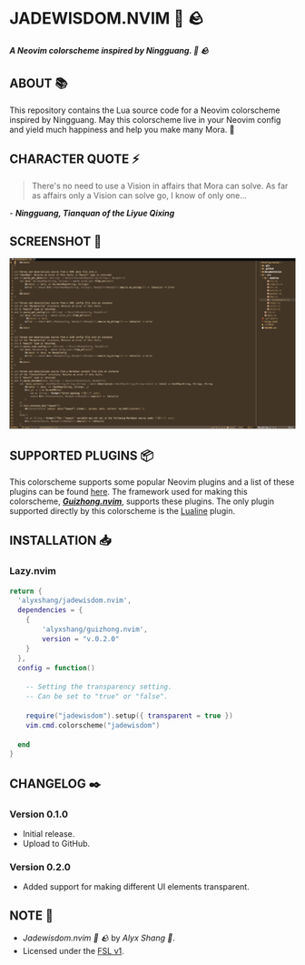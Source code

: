 # JADEWISDOM.NVIM :gem: :rock:

***A Neovim colorscheme inspired by Ningguang. :gem: :rock:***

## ABOUT :books:

This repository contains the Lua source code for a Neovim colorscheme inspired by Ningguang. 
May this colorscheme live in your Neovim config and yield much happiness and help you make many Mora. :gem:

## CHARACTER QUOTE :zap:

> There's no need to use a Vision in affairs that Mora can solve. 
> As far as affairs only a Vision can solve go, I know of only one...

\- ***Ningguang, Tianquan of the Liyue Qixing***

## SCREENSHOT :camera_flash:

<p align="center">
 <img src="images/screenie.png"/>
</p>

## SUPPORTED PLUGINS :package:

This colorscheme supports some popular Neovim plugins and a list of these plugins can be found [here](https://github.com/alyxshang/guizhong.nvim). The framework used for making this colorscheme, ***[Guizhong.nvim](https://github.com/alyxshang/guizhong.nvim)***, supports these plugins. The only plugin supported directly by this colorscheme is the [Lualine](https://github.com/nvim-lualine/lualine.nvim) plugin.

## INSTALLATION :inbox_tray:

### Lazy.nvim

```Lua
return {
  'alyxshang/jadewisdom.nvim',
  dependencies = {
    {
        'alyxshang/guizhong.nvim',
        version = "v.0.2.0"
    }
  },
  config = function()

    -- Setting the transparency setting.
    -- Can be set to "true" or "false".

    require("jadewisdom").setup({ transparent = true })
    vim.cmd.colorscheme("jadewisdom")

  end
}
```

## CHANGELOG :black_nib:

### Version 0.1.0

- Initial release.
- Upload to GitHub.

### Version 0.2.0

- Added support for making different UI elements transparent.

## NOTE :scroll:

- *Jadewisdom.nvim :gem: :rock:* by *Alyx Shang :black_heart:*.
- Licensed under the [FSL v1](https://github.com/alyxshang/fair-software-license).
